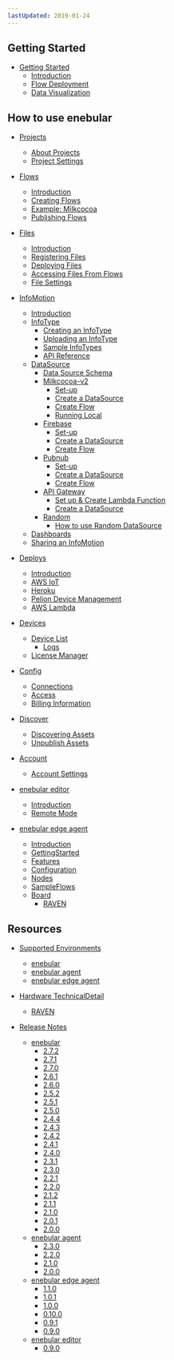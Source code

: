 ```yaml
---
lastUpdated: 2019-01-24
---
```


## Getting Started

- [Getting Started](GetStarted/index.md)
  - [Introduction](GetStarted/Introduction.md)
  - [Flow Deployment](GetStarted/FlowDeployment.md)
  - [Data Visualization](GetStarted/DataVisualization.md)

## How to use enebular

- [Projects]()
  - [About Projects](Project/index.md)
  - [Project Settings](Project/Settings.md)

- [Flows]()
  - [Introduction](Flows/Introduction.md)
  - [Creating Flows](Flows/CreateFlow.md)
  - [Example: Milkcocoa](Flows/FlowExampleMilkcocoa.md)
  - [Publishing Flows](Flows/PublishFlow.md)

- [Files]()
  - [Introduction](Files/index.md)
  - [Registering Files](Files/RegisterFile.md)
  - [Deploying Files](Files/DeployFile.md)
  - [Accessing Files From Flows](Files/AccessFileFromFlow.md)
  - [File Settings](Files/FileSettings.md)

- [InfoMotion]()
  - [Introduction](InfoMotion/Introduction.md)
  - [InfoType](InfoMotion/InfoTypeIntroduction.md)
    - [Creating an InfoType](InfoMotion/InfoMotionTool.md)
    - [Uploading an InfoType](InfoMotion/UploadInfoType.md)
    - [Sample InfoTypes](InfoMotion/SampleInfoTypes.md)
    - [API Reference](InfoMotion/APIReference.md)
  - [DataSource](InfoMotion/CreateDataSource.md)
    - [Data Source Schema](InfoMotion/DataSourceSchema.md)
    - [Milkcocoa-v2]()
      - [Set-up](InfoMotion/DataSource/Milkcocoa/Setup.md)
      - [Create a DataSource](InfoMotion/DataSource/Milkcocoa/CreateDataSource.md)
      - [Create Flow](InfoMotion/DataSource/Milkcocoa/CreateFlow.md)
      - [Running Local](InfoMotion/DataSource/Milkcocoa/RunningLocal.md)
    - [Firebase]()
      - [Set-up](InfoMotion/DataSource/Firebase/Setup.md)
      - [Create a DataSource](InfoMotion/DataSource/Firebase/CreateDataSource.md)
      - [Create Flow](InfoMotion/DataSource/Firebase/CreateFlow.md)
    - [Pubnub]()
      - [Set-up](InfoMotion/DataSource/Pubnub/Setup.md)
      - [Create a DataSource](InfoMotion/DataSource/Pubnub/CreateDataSource.md)
      - [Create Flow](InfoMotion/DataSource/Pubnub/CreateFlow.md)
    - [API Gateway]()
      - [Set up & Create Lambda Function](InfoMotion/DataSource/APIGateway/CreateLambdaFunction.md)
      - [Create a DataSource](InfoMotion/DataSource/APIGateway/CreateDataSource.md)
    - [Random]()
      - [How to use Random DataSource](InfoMotion/DataSource/Random/SetUp.md)
  - [Dashboards](InfoMotion/CreateInfoMotion.md)
  - [Sharing an InfoMotion](InfoMotion/ShareInfoMotion.md)

- [Deploys]()
  - [Introduction](Deploy/index.md)
  - [AWS IoT](Deploy/DeployFlow/AWSIoT/index.md)
  - [Heroku](Deploy/DeployFlow/Heroku/index.md)
  - [Pelion Device Management](Deploy/DeployFlow/mbed/index.md)
  - [AWS Lambda](Deploy/DeployFlow/Lambda/index.md)

- [Devices]()
  - [Device List](Device/DeviceList.md)
    - [Logs](Device/Logs.md)
  - [License Manager](Device/LicenseManager.md)

- [Config]()
  - [Connections](Config/Connections.md)
  - [Access](Config/Access.md)
  - [Billing Information](Config/BillingInformation.md)

- [Discover]()
  - [Discovering Assets](Discover/index.md)
  - [Unpublish Assets](Discover/UnpublishAssets.md)

- [Account]()
  - [Account Settings](Account/index.md)

- [enebular editor]()
  - [Introduction](EnebularEditor/index.md)
  - [Remote Mode](EnebularEditor/RemoteMode.md)

- [enebular edge agent]()
  - [Introduction](EnebularEdgeAgent/introduction.md)
  - [GettingStarted](EnebularEdgeAgent/GettingStarted.md)
  - [Features](EnebularEdgeAgent/Features.md)
  - [Configuration](EnebularEdgeAgent/Configuration.md)
  - [Nodes](EnebularEdgeAgent/Nodes.md)
  - [SampleFlows](EnebularEdgeAgent/SampleFlows.md)
  - [Board](Board/Introduction.md)
    - [RAVEN](Board/RAVEN.md)

## Resources

- [Supported Environments]()
  - [enebular](Other/Support.md#enebular)
  - [enebular agent](Other/Support.md#enebular-agent)
  - [enebular edge agent](Other/Support.md#enebular-edge-agent)

- [Hardware TechnicalDetail]()
  - [RAVEN](Other/HWSpec-RAVEN.md)

- [Release Notes]()
  - [enebular](Releases/index.md#enebular)
    - [2.7.2](Releases/enebular/2.7.2.md)
    - [2.7.1](Releases/enebular/2.7.1.md)
    - [2.7.0](Releases/enebular/2.7.0.md)
    - [2.6.1](Releases/enebular/2.6.1.md)
    - [2.6.0](Releases/enebular/2.6.0.md)
    - [2.5.2](Releases/enebular/2.5.2.md)
    - [2.5.1](Releases/enebular/2.5.1.md)
    - [2.5.0](Releases/enebular/2.5.0.md)
    - [2.4.4](Releases/enebular/2.4.4.md)
    - [2.4.3](Releases/enebular/2.4.3.md)
    - [2.4.2](Releases/enebular/2.4.2.md)
    - [2.4.1](Releases/enebular/2.4.1.md)
    - [2.4.0](Releases/enebular/2.4.0.md)
    - [2.3.1](Releases/enebular/2.3.1.md)
    - [2.3.0](Releases/enebular/2.3.0.md)
    - [2.2.1](Releases/enebular/2.2.1.md)
    - [2.2.0](Releases/enebular/2.2.0.md)
    - [2.1.2](Releases/enebular/2.1.2.md)
    - [2.1.1](Releases/enebular/2.1.1.md)
    - [2.1.0](Releases/enebular/2.1.0.md)
    - [2.0.1](Releases/enebular/2.0.1.md)
    - [2.0.0](Releases/enebular/2.0.0.md)
  - [enebular agent](Releases/index.md#enebular-agent)
    - [2.3.0](Releases/enebular-agent/2.3.0.md)
    - [2.2.0](Releases/enebular-agent/2.2.0.md)
    - [2.1.0](Releases/enebular-agent/2.1.0.md)
    - [2.0.0](Releases/enebular-agent/2.0.0.md)
  - [enebular edge agent](Releases/index.md#enebular-edge-agent)
    - [1.1.0](Releases/enebular-edge-agent/1.1.0.md)
    - [1.0.1](Releases/enebular-edge-agent/1.0.1.md)
    - [1.0.0](Releases/enebular-edge-agent/1.0.0.md)
    - [0.10.0](Releases/enebular-edge-agent/0.10.0.md)
    - [0.9.1](Releases/enebular-edge-agent/0.9.1.md)
    - [0.9.0](Releases/enebular-edge-agent/0.9.0.md)
  - [enebular editor](Releases/index.md#enebular-editor)
    - [0.9.0](Releases/enebular-editor/0.9.0.md)
